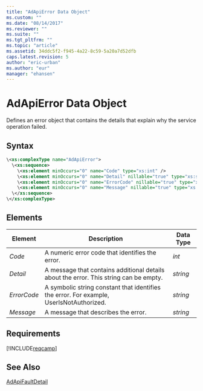 ```yaml
---
title: "AdApiError Data Object"
ms.custom: ""
ms.date: "08/14/2017"
ms.reviewer: ""
ms.suite: ""
ms.tgt_pltfrm: ""
ms.topic: "article"
ms.assetid: 34ddc5f2-f945-4a22-8c59-5a20a7d52dfb
caps.latest.revision: 5
author: "eric-urban"
ms.author: "eur"
manager: "ehansen"
---
```

# AdApiError Data Object
Defines an error object that contains the details that explain why the service operation failed.

## Syntax

```xml
\<xs:complexType name="AdApiError">
  \<xs:sequence>
    \<xs:element minOccurs="0" name="Code" type="xs:int" />
    \<xs:element minOccurs="0" name="Detail" nillable="true" type="xs:string" />
    \<xs:element minOccurs="0" name="ErrorCode" nillable="true" type="xs:string" />
    \<xs:element minOccurs="0" name="Message" nillable="true" type="xs:string" />
  \</xs:sequence>
\</xs:complexType>
```

## <a name="Elements"></a>Elements

|Element|Description|Data Type|
|-----------|---------------|-------------|
|*Code*|A numeric error code that identifies the error.|*int*|
|*Detail*|A message that contains additional details about the error. This string can be empty.|*string*|
|*ErrorCode*|A symbolic string constant that identifies the error. For example, UserIsNotAuthorized.|*string*|
|*Message*|A message that describes the error.|*string*|

## Requirements
[!INCLUDE[reqcamp](../campaign-api/includes/reqcamp.md)]
## See Also
[AdApiFaultDetail](../campaign-api/adapifaultdetail-data-object.md)

